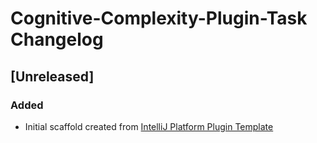 <!-- Keep a Changelog guide -> https://keepachangelog.com -->

# Cognitive-Complexity-Plugin-Task Changelog

## [Unreleased]
### Added
- Initial scaffold created from [IntelliJ Platform Plugin Template](https://github.com/JetBrains/intellij-platform-plugin-template)
